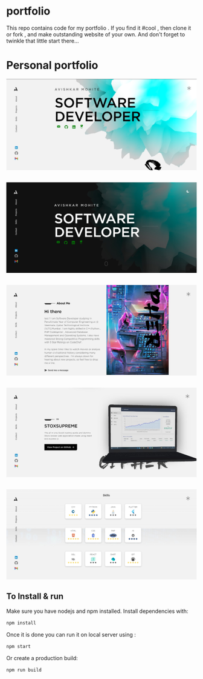 # portfolio
This repo contains code for my portfolio . If you find it #cool , then clone it or fork , and make outstanding website of your own. And don't forget to twinkle that little start there...
# Personal portfolio

[![Live Site](https://github.com/Ciphercrypt/portfolio/blob/master/screenshots/white1.jpeg)](https://ciphercrypt.github.io/portfolio/)
##
[![Live Site](https://github.com/Ciphercrypt/portfolio/blob/master/screenshots/black1.jpeg)](https://ciphercrypt.github.io/portfolio/)
##
[![Live Site](https://github.com/Ciphercrypt/portfolio/blob/master/screenshots/white2.jpeg)](https://ciphercrypt.github.io/portfolio/)
##
[![Live Site](https://github.com/Ciphercrypt/portfolio/blob/master/screenshots/white3.jpeg)](https://ciphercrypt.github.io/portfolio/)
##
[![Live Site](https://github.com/Ciphercrypt/portfolio/blob/master/screenshots/white4.jpeg)](https://ciphercrypt.github.io/portfolio/)
##
##


## To Install & run

Make sure you have nodejs and npm installed. Install dependencies with:

```bash
npm install 
```

Once it is done you can run it on local server using :

```bash
npm start
```

Or  create a production build:

```bash
npm run build
```

